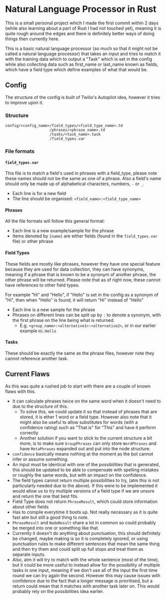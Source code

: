 # Natural Language Processor in Rust

This is a small personal project which I made the first commit within 2 days (while also learning about a part of Rust I had not touched yet), meaning it is quite rough around the edges and there is definitely better ways of doing things then currently here.

This is a basic natural language processor (so much so that it might not be called a natural language processor) that takes an input and tries to match it with the training data which to output a "Task" which is set in the config while also collecting data such as first_name or last_name known as fields, which have a field type which define examples of what that would be.

## Config

The structure of the config is built of Twilio's Autopilot idea, however it tries to improve upon it.

### Structure

```
config/<config_name>/field_types/<field_type_name>.td
                    /phrases/<phrase_name>.td
                    /tasks/<task_name>.task
                    /field_types.var
```

### File formats

#### `field_types.var`

This file is to match a field's used in phrases with a field_type, please note these names should not be the same as one of a phrase. Also a field's name should only be made up of alphabetical characters, numbers, `-` or `_`.

- Each line is for a new field
- The line should be organised: `<field_name>:<field_type_name>`

#### Phrases

All the file formats will follow this general format:

- Each line is a new example/sample for the phrase
- Items denoted by `{name}` are either fields (found in the `field_types.var` file) or other phrase

#### Field Types

These fields are mostly like phrases, however they have one special feature because they are used for data collection, they can have synonyms, meaning if a phrase that is known to be a synonym of another phrase, the other phrase will be returned. Please note that as of right now, these cannot have references to other field types.

For example "Hi" and "Hello", if "Hello" is set in the config as a synonym of "Hi", then when "Hello" is found, it will return "Hi" instead of "Hello"

- Each line is a new sample for the phrase
- Phrases on different lines can be split up by `:` to denote a synonym, with the first phrase on the line being what is returned.
  - E.g. `<group_name>:<alternative1>:<alternative2>`, or in our earlier example `Hi:Hello`

#### Tasks

These should be exactly the same as the phrase files, however note they cannot reference another task.

## Current Flaws

As this was quite a rushed job to start with there are a couple of known flaws with this.

- It can calculate phrases twice on the same word when it doesn't need to due to the structure of this.
  - To solve this, we could update it so that instead of phrases that are stored, it is ether 1 word or a field type. However also note that it might also be useful to allow substitutes for words (with a confidence rating) such as "That is" for "This" and have it perform correctly
  - Another solution if you want to stick to the current structure a bit more, is to make sure `GroupPhrases` can only store `WordPhrases` and have `MetaPhrases` expanded out and put into the node structure.
- `confidence` basically means nothing at the moment as the bot cannot infer or assume something.
- An input must be identical with one of the possibilities that is generated, this should be updated to be able to compensate with spelling mistakes or roughly the same words, but with an impact on the confidence.
- The field types cannot return multiple possibilities to try, (atm this is not particularly needed due to the above). If this were to be implemented it would allow us to try multiple versions of a field type if we are unsure and return the one that best fits.
- Field Type does not return `PhraseResult`, which could store information about other fields
- Has to compile everytime it boots up. Not really necessary as it is quite fast atm but still a good thing to note.
- `PhraseResult` and `NodeResult` share a lot in common so could probably be merged into one or something like that.
- Currently it doesn't do anything about punctuation, this should definitely be changed, maybe making is so it is completely ignored, or using punctuation rules to make different sentences that mean the same thing and then try them and could split up full stops and treat them as separate inputs.
- Also, atm it will try to match with the whole sentence (most of the time), but it could be more useful to instead allow for the possibility of multiple tasks in one input, meaning if we don't use all of the input the first time round we can try again the second. However this may cause issues with confidence due to the fact that a longer message is prioritised, but a return could mean that it matches with another task later on. This would probably rely on the possibilities idea earlier.

